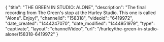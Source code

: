 {
    "title": "THE GREEN IN STUDIO: ALONE",
    "description": "The final recording from The Green's stop at the Hurley Studio. This one is called \"Alone\". Enjoy!",
    "channelid": "158318",
    "videoid": "6419972",
    "date_created": "1444247070",
    "date_modified": "1444951979",
    "type": "captivate",
    "layout": "channelVideo",
    "url": "\/hurley\/the-green-in-studio-alone\/158318-6419972"
}